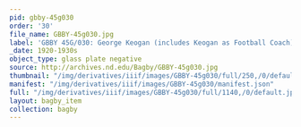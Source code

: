 ```yaml
---
pid: gbby-45g030
order: '30'
file_name: GBBY-45g030.jpg
label: 'GBBY 45G/030: George Keogan (includes Keogan as Football Coach) - c1920-1930s'
_date: 1920-1930s
object_type: glass plate negative
source: http://archives.nd.edu/Bagby/GBBY-45g030.jpg
thumbnail: "/img/derivatives/iiif/images/GBBY-45g030/full/250,/0/default.jpg"
manifest: "/img/derivatives/iiif/images/GBBY-45g030/manifest.json"
full: "/img/derivatives/iiif/images/GBBY-45g030/full/1140,/0/default.jpg"
layout: bagby_item
collection: bagby
---
```

